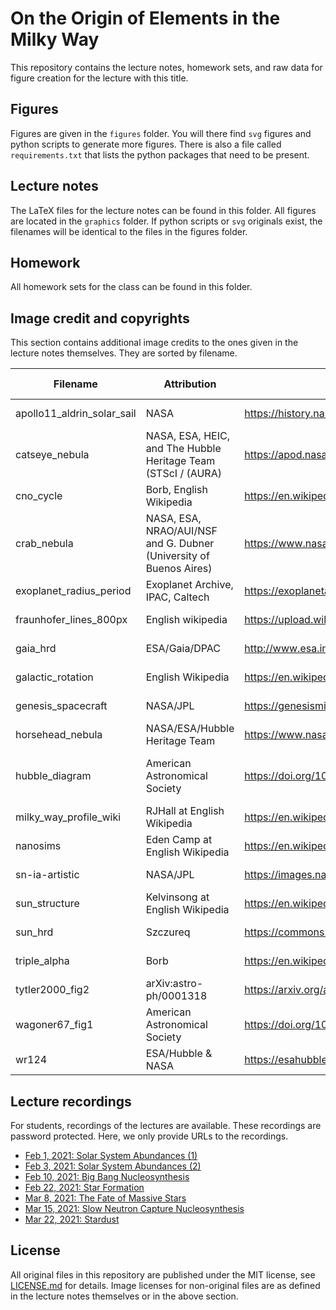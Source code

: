 # On the Origin of Elements in the Milky Way

This repository contains
the lecture notes,
homework sets,
and raw data for figure creation
for the lecture with this title.

## Figures

Figures are given
in the `figures` folder.
You will there find
`svg` figures
and python scripts 
to generate more figures.
There is also a file
called `requirements.txt`
that lists the python packages
that need to be present.

## Lecture notes

The LaTeX files for the lecture notes
can be found in this folder.
All figures are located
in the `graphics` folder.
If python scripts or `svg` originals exist,
the filenames will be identical
to the files in the figures folder.

## Homework

All homework sets for the class
can be found in this folder.

## Image credit and copyrights

This section contains additional image credits
to the ones given in the lecture notes themselves.
They are sorted by filename.

| Filename               | Attribution                     | Source URL                                               | License / Copyright | Edited? |
|------------------------|---------------------------------|----------------------------------------------------------|--------------|---------|
| apollo11_aldrin_solar_sail | NASA                        | https://history.nasa.gov/ap11ann/kippsphotos/5873.jpg    | Public domain | No     |
| catseye_nebula | NASA, ESA, HEIC, and The Hubble Heritage Team (STScI / (AURA)  | https://apod.nasa.gov/apod/ap040910.html | Public Domain | No |
| cno_cycle              | Borb, English Wikipedia         | https://en.wikipedia.org/wiki/CNO_cycle#/media/File:CNO_Cycle.svg | Public domain | No |
| crab_nebula |  NASA, ESA, NRAO/AUI/NSF and G. Dubner (University of Buenos Aires) | https://www.nasa.gov/image-feature/new-view-of-the-crab-nebula | Public Domain | No |
| exoplanet_radius_period | Exoplanet Archive, IPAC, Caltech | https://exoplanetarchive.ipac.caltech.edu/exoplanetplots/exo_massperiod.png | Unknown | No
| fraunhofer_lines_800px | English wikipedia               | https://upload.wikimedia.org/wikipedia/commons/2/2f/Fraunhofer_lines.svg | Public Domain | No |
| gaia_hrd               | ESA/Gaia/DPAC                   | http://www.esa.int/esearch?q=hertzsprung+russel+diagram  | [CC BY-SA 3.0 IGO](https://creativecommons.org/licenses/by-sa/3.0/igo/) | No |
| galactic_rotation      | English Wikipedia               | https://en.wikipedia.org/wiki/File:GalacticRotation2.svg | Public domain | No     |
| genesis_spacecraft     | NASA/JPL                        | https://genesismission.jpl.nasa.gov/mission/genSC_collection2.html | Public domain | No |
| horsehead_nebula       | NASA/ESA/Hubble Heritage Team   | https://www.nasa.gov/multimedia/imagegallery/image_feature_2493.html | Public domain | No |
| hubble_diagram         | American Astronomical Society   | https://doi.org/10.1086/320638                         | :copyright: 2001 The American Astronomical Society | No      |
| milky_way_profile_wiki | RJHall at English Wikipedia     | https://en.wikipedia.org/wiki/File:Milky_way_profile.svg | [CC BY-SA 3.0](https://creativecommons.org/licenses/by-sa/3.0/) | Yes     |
| nanosims               | Eden Camp at English Wikipedia  | https://en.wikipedia.org/wiki/Nanoscale_secondary_ion_mass_spectrometry#/media/File:NanoSIMS50_instrument_diagram.png | [CC BY-SA 4.0](https://creativecommons.org/licenses/by-sa/4.0/) | No |
| sn-ia-artistic         | NASA/JPL                        | https://images.nasa.gov/details-PIA22352                 | Public Domain | No |
| sun_structure          | Kelvinsong at English Wikipedia | https://en.wikipedia.org/wiki/File:Sun_poster.svg        | [CC BY-SA 3.0](https://creativecommons.org/licenses/by-sa/3.0/) | No      |
| sun_hrd                | Szczureq                        | https://commons.wikimedia.org/wiki/File:Evolution_of_the_Sun_2_EN.svg | [CC BY-SA 4.0](https://creativecommons.org/licenses/by-sa/4.0/deed.en) | Yes |
| triple_alpha           | Borb                            | https://en.wikipedia.org/wiki/Triple-alpha_process#/media/File:Triple-Alpha_Process.svg | [CC BY-SA 3.0](https://creativecommons.org/licenses/by-sa/3.0/) | No |
| tytler2000_fig2        | arXiv:astro-ph/0001318          | https://arxiv.org/abs/astro-ph/0001318            | ArXiV, prior to 01/2004 | No |
| wagoner67_fig1         | American Astronomical Society   | https://doi.org/10.1086/149126                           | :copyright: American Astronomical Society | No |
| wr124                  | ESA/Hubble & NASA               | https://esahubble.org/images/potw1533a/                  | [CC BY 4.0](https://creativecommons.org/licenses/by/4.0/) | No |


## Lecture recordings

For students,
recordings of the lectures are available. 
These recordings are password protected.
Here,
we only provide URLs to the recordings.

- [Feb 1, 2021: Solar System Abundances (1)](https://brandeis.zoom.us/rec/share/0ZcuwvhJH14a1SeD6je5ZTMf5MNptBb9-VGy6MvPWw6KrITmL7GRcrw6paGarYb9.r3zQoIRQmLHVHBxu)  
- [Feb 3, 2021: Solar System Abundances (2)](https://brandeis.zoom.us/rec/share/6p_yHF5q8H8ZdqjBjNRkVi-i4MEChsX5n1uwT57qBMvs1yVVYN4eCGzqbjsu6ZCK.f66gq_caX93qzF3B)  
- [Feb 10, 2021: Big Bang Nucleosynthesis](https://brandeis.zoom.us/rec/share/SZ_laq5-VLA9EbPWdzchAR29lHWC9DefxWCBlcWRISBIgENA692kg2R0ogFIiP6L.-s6Mersg85cm45U9?startTime=1612962579000)  
- [Feb 22, 2021: Star Formation](https://brandeis.zoom.us/rec/share/ivTRjsUxKt6S2BnlwHeek2eBBsjun2AwgXt6WNc56vbvVG8WgX9V8wDAfc_9xsyE.PiiUOd-OCppfLHCE)   
- [Mar 8, 2021: The Fate of Massive Stars](https://brandeis.zoom.us/rec/share/3MmGWMp-8VSraWwEXjA90nIlnfnBMfrlHBMVyKSCgNMQosEqV7L5wRwVWxROBYkl.J984XKWDwlCF8iaT)
- [Mar 15, 2021: Slow Neutron Capture Nucleosynthesis](https://brandeis.zoom.us/rec/share/VWDDWm4GH-fxJ7nsVfd4eOtnm7yk980FZBKp5kKGbNjCOokDz-Ojvz7f2vc_HBCG.gBHktMyIhMjQ5bVk)
- [Mar 22, 2021: Stardust](https://brandeis.zoom.us/rec/share/TSaHGPQbnYbcWNHau_w3oiepw4mq6TW38lQkw5bziH29G3KQNfBaWCHU8xADtket.DGt9FTlLI-YBd8Js)
 


## License

All original files in this repository
are published under the MIT license,
see [LICENSE.md](LICENSE.md) for details.
Image licenses for non-original files
are as defined in the lecture notes themselves
or in the above section.
